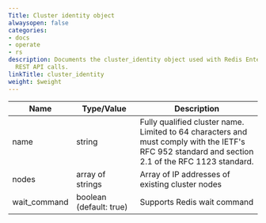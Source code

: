 ```yaml
---
Title: Cluster identity object
alwaysopen: false
categories:
- docs
- operate
- rs
description: Documents the cluster_identity object used with Redis Enterprise Software
  REST API calls.
linkTitle: cluster_identity
weight: $weight
---
```


| Name | Type/Value | Description |
|------|------------|-------------|
| name          | string                | Fully qualified cluster name. Limited to 64 characters and must comply with the IETF's RFC 952 standard and section 2.1 of the RFC 1123 standard. |
| nodes         | array of strings       | Array of IP addresses of existing cluster nodes |
| wait_command  | boolean (default:&nbsp;true) | Supports Redis wait command |
